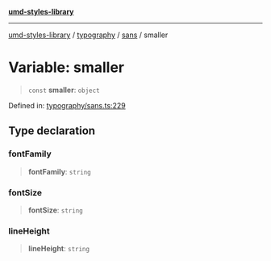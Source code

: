 [**umd-styles-library**](../../../../README.md)

***

[umd-styles-library](../../../../modules.md) / [typography](../../../README.md) / [sans](../README.md) / smaller

# Variable: smaller

> `const` **smaller**: `object`

Defined in: [typography/sans.ts:229](https://github.com/UMD-Digital/design-system/blob/8c958a0419ab79ba8bcba0aabd12f79a69ac5834/packages/styles/source/typography/sans.ts#L229)

## Type declaration

### fontFamily

> **fontFamily**: `string`

### fontSize

> **fontSize**: `string`

### lineHeight

> **lineHeight**: `string`
